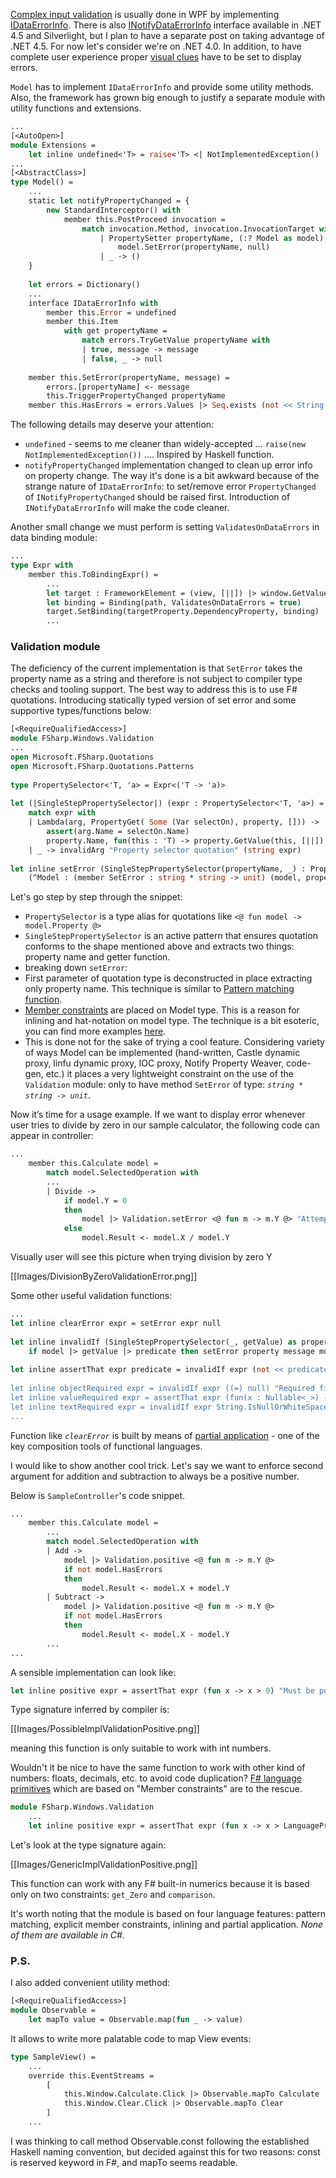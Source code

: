 [Complex input validation](http://msdn.microsoft.com/en-us/magazine/ff714593.aspx) is usually done in WPF by implementing [IDataErrorInfo](http://msdn.microsoft.com/en-us/library/system.componentmodel.idataerrorinfo.aspx). There is also [INotifyDataErrorInfo](http://msdn.microsoft.com/en-us/library/system.componentmodel.inotifydataerrorinfo.aspx) interface available in .NET 4.5 and Silverlight, but I plan to have a separate post on taking advantage of .NET 4.5. For now let's consider we're on .NET 4.0. In addition, to have complete user experience proper [visual clues](http://msdn.microsoft.com/en-us/library/ms752347.aspx#invalidation_feedback) have to be set to display errors. 

`Model` has to implement `IDataErrorInfo` and provide some utility methods. Also, the framework has grown big enough to justify a separate module with utility functions and extensions. 
```ocaml
...
[<AutoOpen>]
module Extensions = 
    let inline undefined<'T> = raise<'T> <| NotImplementedException()
...
[<AbstractClass>]
type Model() = 
    ...
    static let notifyPropertyChanged = {
        new StandardInterceptor() with
            member this.PostProceed invocation = 
                match invocation.Method, invocation.InvocationTarget with 
                    | PropertySetter propertyName, (:? Model as model) -> 
                        model.SetError(propertyName, null) 
                    | _ -> ()
    }
    
    let errors = Dictionary()
    ...
    interface IDataErrorInfo with
        member this.Error = undefined
        member this.Item 
            with get propertyName = 
                match errors.TryGetValue propertyName with
                | true, message -> message
                | false, _ -> null
    
    member this.SetError(propertyName, message) = 
        errors.[propertyName] <- message
        this.TriggerPropertyChanged propertyName 
    member this.HasErrors = errors.Values |> Seq.exists (not << String.IsNullOrEmpty) 
```
The following details may deserve your attention: 
 * `undefined` - seems to me cleaner than widely-accepted ... `raise(new NotImplementedException())` .... Inspired by Haskell function. 
 * `notifyPropertyChanged` implementation changed to clean up error info on property change. The way it's done is a bit awkward because of the strange nature of `IDataErrorInfo`: to set/remove error `PropertyChanged` of `INotifyPropertyChanged` should be raised first. Introduction of `INotifyDataErrorInfo` will make the code cleaner. 

Another small change we must perform is setting `ValidatesOnDataErrors` in data binding module: 
```ocaml
...
type Expr with
    member this.ToBindingExpr() = 
        ...
        let target : FrameworkElement = (view, [||]) |> window.GetValue |> control.GetValue |> unbox 
        let binding = Binding(path, ValidatesOnDataErrors = true) 
        target.SetBinding(targetProperty.DependencyProperty, binding) 
        ...
```
### Validation module

The deficiency of the current implementation is that `SetError` takes the property name as a string and therefore is not subject to compiler type checks and tooling support. The best way to address this is to use F# quotations. Introducing statically typed version of set error and some supportive types/functions below: 
```ocaml
[<RequireQualifiedAccess>]
module FSharp.Windows.Validation
...
open Microsoft.FSharp.Quotations
open Microsoft.FSharp.Quotations.Patterns
    
type PropertySelector<'T, 'a> = Expr<('T -> 'a)>
    
let (|SingleStepPropertySelector|) (expr : PropertySelector<'T, 'a>) = 
    match expr with 
    | Lambda(arg, PropertyGet( Some (Var selectOn), property, [])) -> 
        assert(arg.Name = selectOn.Name)
        property.Name, fun(this : 'T) -> property.GetValue(this, [||]) |> unbox<'a>
    | _ -> invalidArg "Property selector quotation" (string expr)
    
let inline setError (SingleStepPropertySelector(propertyName, _) : PropertySelector< ^Model, _>) message model = 
    (^Model : (member SetError : string * string -> unit) (model, propertyName, message))
```
Let's go step by step through the snippet: 
 * `PropertySelector` is a type alias for quotations like `<@ fun model -> model.Property @>` 
 * `SingleStepPropertySelector` is an active pattern that ensures quotation conforms to the shape mentioned above and extracts two things: property name and getter function. 
 * breaking down `setError`: 
  * First parameter of quotation type is deconstructed in place extracting only property name. This technique is similar to [Pattern matching function](http://msdn.microsoft.com/en-us/library/dd233242.aspx).
  * [Member constraints](http://msdn.microsoft.com/en-us/library/dd548046.aspx) are placed on Model type. This is a reason for inlining and hat-notation on model type. The technique is a bit esoteric, you can find more examples [here](http://codebetter.com/matthewpodwysocki/2009/09/28/generically-constraining-f-part-ii/). 
  * This is done not for the sake of trying a cool feature. Considering variety of ways Model can be implemented (hand-written, Castle dynamic proxy, linfu dynamic proxy, IOC proxy, Notify Property Weaver, code-gen, etc.) it places a very lightweight constraint on the use of the `Validation` module: only to have method `SetError` of type: _`string * string -> unit`_.

Now it’s time for a usage example. If we want to display error whenever user tries to divide by zero in our sample calculator, the following code can appear in controller: 
```ocaml
...
    member this.Calculate model = 
        match model.SelectedOperation with
        ...
        | Divide -> 
            if model.Y = 0 
            then 
                model |> Validation.setError <@ fun m -> m.Y @> "Attempted to divide by zero." 
            else 
                model.Result <- model.X / model.Y 
```
Visually user will see this picture when trying division by zero Y 

[[Images/DivisionByZeroValidationError.png]]

Some other useful validation functions: 
```ocaml
...
let inline clearError expr = setError expr null
    
let inline invalidIf (SingleStepPropertySelector(_, getValue) as property) predicate message model = 
    if model |> getValue |> predicate then setError property message model
    
let inline assertThat expr predicate = invalidIf expr (not << predicate)
    
let inline objectRequired expr = invalidIf expr ((=) null) "Required field."
let inline valueRequired expr = assertThat expr (fun(x : Nullable<_>) -> x.HasValue) "Required field."
let inline textRequired expr = invalidIf expr String.IsNullOrWhiteSpace "Required field."
...
```

Function like _`clearError`_ is built by means of [partial application](http://en.wikipedia.org/wiki/Partial_application) - one of the key composition tools of functional languages. 

I would like to show another cool trick. Let's say we want to enforce second argument for addition and subtraction to always be a positive number. 

Below is `SampleController`'s code snippet. 
```ocaml
...
    member this.Calculate model = 
        ...
        match model.SelectedOperation with
        | Add -> 
            model |> Validation.positive <@ fun m -> m.Y @>
            if not model.HasErrors
            then 
                model.Result <- model.X + model.Y
        | Subtract -> 
            model |> Validation.positive <@ fun m -> m.Y @>
            if not model.HasErrors
            then 
                model.Result <- model.X - model.Y
        ...
...
```
A sensible implementation can look like: 
```ocaml
let inline positive expr = assertThat expr (fun x -> x > 0) "Must be positive number."
```

Type signature inferred by compiler is: 

[[Images/PossibleImplValidationPositive.png]]

meaning this function is only suitable to work with int numbers. 

Wouldn't it be nice to have the same function to work with other kind of numbers: floats, decimals, etc. to avoid code duplication? [F# language primitives](http://msdn.microsoft.com/en-us/library/ee340276.aspx) which are based on "Member constraints" are to the rescue. 

```ocaml
module FSharp.Windows.Validation
    ...
    let inline positive expr = assertThat expr (fun x -> x > LanguagePrimitives.GenericZero) "Must be positive number."
```

Let's look at the type signature again: 

[[Images/GenericImplValidationPositive.png]]

This function can work with any F# built-in numerics because it is based only on two constraints: `get_Zero` and `comparison`.

It's worth noting that the module is based on four language features: pattern matching, explicit member constraints, inlining and partial application. *None of them are available in C#.*

### P.S.
I also added convenient utility method: 

```ocaml
[<RequireQualifiedAccess>]
module Observable =
    let mapTo value = Observable.map(fun _ -> value)
```

It allows to write more palatable code to map View events:
```ocaml
type SampleView() =
    ...
    override this.EventStreams = 
        [
            this.Window.Calculate.Click |> Observable.mapTo Calculate
            this.Window.Clear.Click |> Observable.mapTo Clear
        ]
    ...
```
I was thinking to call method Observable.const following the established Haskell naming convention, but decided against this for two reasons: const is reserved keyword in F#, and mapTo seems readable. 